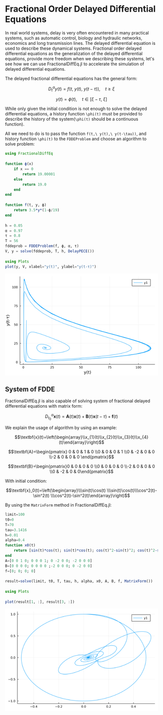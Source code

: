 # Fractional Order Delayed Differential Equations

In real world systems, delay is very often encountered in many practical systems, such as automatic control, biology and hydraulic networks, economics and long transmission lines. The delayed differential equation is used to describe these dynamical systems. Fractional order delayed differential equations as the generalization of the delayed differential equations, provide more freedom when we describing these systems, let's see how we can use FractionalDiffEq.jl to accelerate the simulation of delayed differential equations.

The delayed fractional differential equations has the general form:

```math
D^\alpha_ty(t)=f(t,\ y(t),\ y(t-\tau)),\quad t\geq\xi
```

```math
y(t)=\phi(t),\quad t\in[\xi-\tau,\ \xi]
```

While only given the initial condition is not enough to solve the delayed differential equations, a history function ``\phi(t)`` must be provided to describe the history of the system(``\phi(t)`` should be a continuous function).

All we need to do is to pass the function ``f(t,\ y(t),\ y(t-\tau))``, and history function ``\phi(t)`` to the ```FDDEProblem``` and choose an algorithm to solve problem:

```julia
using FractionalDiffEq

function ϕ(x)
    if x == 0
        return 19.00001
    else
        return 19.0
    end
end

function f(t, y, ϕ)
    return 3.5*y*(1-ϕ/19)
end

h = 0.05
α = 0.97
τ = 0.8
T = 56
fddeprob = FDDEProblem(f, ϕ, α, τ)
V, y = solve(fddeprob, T, h, DelayPECE())

using Plots
plot(y, V, xlabel="y(t)", ylabel="y(t-τ)")
```

![Delayed](./assets/fdde_example.png)

## System of FDDE

FractionalDiffEq.jl is also capable of solving system of fractional delayed differential equations with matrix form:

```math
D_{t_0}^\alpha\textbf{x}(t)=\textbf{A}(t)\textbf{x}(t)+\textbf{B}(t)\textbf{x}(t-\tau)+\textbf{f}(t)
```

We explain the usage of algorithm by using an example:

```math
\textbf{x}(t)=\left(\begin{array}\\x_{1}(t)\\x_{2}(t)\\x_{3}(t)\\x_{4}(t)\end{array}\right)
```

```math
\textbf{A}=\begin{pmatrix} 0  & 0 & 1 & 0 \\0  & 0 & 0 & 1 \\0  & -2 & 0 & 0 \\-2 & 0 & 0 & 0 \end{pmatrix}
```

```math
\textbf{B}=\begin{pmatrix}0  & 0 & 0 & 0 \\0  & 0 & 0 & 0 \\-2  & 0 & 0 & 0 \\0 & -2 & 0 & 0\end{pmatrix}
```

With initial condition:

```math
\textbf{x}_0(t)=\left(\begin{array}\\\sin(t)\cos(t) \\\sin(t)\cos(t)\\\cos^2(t)-\sin^2(t) \\\cos^2(t)-\sin^2(t)\end{array}\right)
```

By using the ```MatrixForm``` method in FractionalDiffEq.jl:

```julia
limit=100
t0=0
T=70
tau=3.1416
h=0.01
alpha=0.4
function x0(t)
    return [sin(t)*cos(t); sin(t)*cos(t); cos(t)^2-sin(t)^2; cos(t)^2-sin(t)^2]
end
A=[0 0 1 0; 0 0 0 1; 0 -2 0 0; -2 0 0 0]
B=[0 0 0 0; 0 0 0 0 ;-2 0 0 0; 0 -2 0 0]
f=[0; 0; 0; 0]

result=solve(limit, t0, T, tau, h, alpha, x0, A, B, f, MatrixForm())

using Plots

plot(result[1, :], result[3, :])
```

![Matrix Form](./assets/fdde_matrix.png)